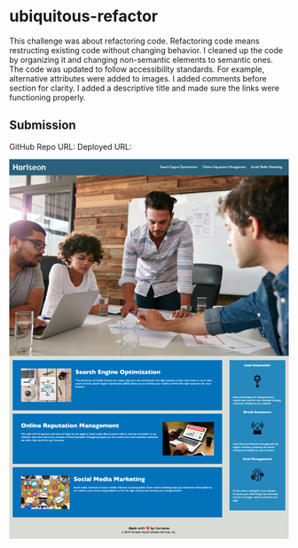 # ubiquitous-refactor

This challenge was about refactoring code. Refactoring code means restructing existing code without changing behavior. I cleaned up the code by organizing it and changing non-semantic elements to semantic ones. The code was updated to follow accessibility standards. For example, alternative attributes were added to images. I added comments before section for clarity. I added a descriptive title and made sure the links were functioning properly.

## Submission
GitHub Repo URL:
Deployed URL:


![Website Screenshot](ubiquitous-refactor-screenshot.png) 